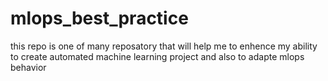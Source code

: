 # mlops_best_practice
this repo is one of many reposatory that will help me to enhence my ability to create automated machine learning project and also to adapte mlops behavior
